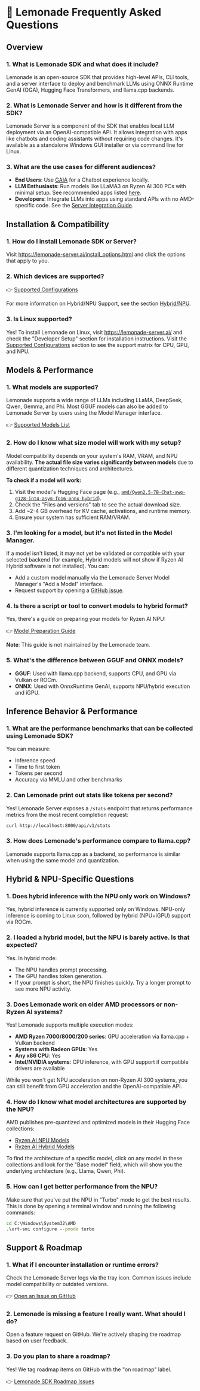 # 🍋 Lemonade Frequently Asked Questions

## Overview

### 1. **What is Lemonade SDK and what does it include?**

   Lemonade is an open-source SDK that provides high-level APIs, CLI tools, and a server interface to deploy and benchmark LLMs using ONNX Runtime GenAI (OGA), Hugging Face Transformers, and llama.cpp backends.

### 2. **What is Lemonade Server and how is it different from the SDK?**

   Lemonade Server is a component of the SDK that enables local LLM deployment via an OpenAI-compatible API. It allows integration with apps like chatbots and coding assistants without requiring code changes. It's available as a standalone Windows GUI installer or via command line for Linux.

### 3. **What are the use cases for different audiences?**

   - **End Users**: Use [GAIA](https://github.com/amd/gaia) for a Chatbot experience locally.
   - **LLM Enthusiasts**: Run models like LLaMA3 on Ryzen AI 300 PCs with minimal setup. See recommended apps listed [here](https://lemonade-server.ai/docs/server/apps/).
   - **Developers**: Integrate LLMs into apps using standard APIs with no AMD-specific code. See the [Server Integration Guide](https://lemonade-server.ai/docs/server/server_integration/
   ).

## Installation & Compatibility

### 1. **How do I install Lemonade SDK or Server?**

   Visit https://lemonade-server.ai/install_options.html and click the options that apply to you.

### 2. **Which devices are supported?**

   👉 [Supported Configurations](https://github.com/lemonade-sdk/lemonade?tab=readme-ov-file#supported-configurations)

   For more information on Hybrid/NPU Support, see the section [Hybrid/NPU](#hybrid--npu-specific-questions).

### 3. **Is Linux supported?**

   Yes! To install Lemonade on Linux, visit https://lemonade-server.ai/ and check the "Developer Setup" section for installation instructions. Visit the [Supported Configurations](https://github.com/lemonade-sdk/lemonade?tab=readme-ov-file#supported-configurations) section to see the support matrix for CPU, GPU, and NPU.

## Models & Performance

### 1. **What models are supported?**

   Lemonade supports a wide range of LLMs including LLaMA, DeepSeek, Qwen, Gemma, and Phi. Most GGUF models can also be added to Lemonade Server by users using the Model Manager interface.
   
   👉 [Supported Models List](https://lemonade-server.ai/docs/server/server_models/)

### 2. **How do I know what size model will work with my setup?**

   Model compatibility depends on your system's RAM, VRAM, and NPU availability. **The actual file size varies significantly between models** due to different quantization techniques and architectures.

   **To check if a model will work:**
   1. Visit the model's Hugging Face page (e.g., [`amd/Qwen2.5-7B-Chat-awq-g128-int4-asym-fp16-onnx-hybrid`](https://huggingface.co/amd/Qwen2.5-7B-Chat-awq-g128-int4-asym-fp16-onnx-hybrid)).
   2. Check the "Files and versions" tab to see the actual download size.
   3. Add ~2-4 GB overhead for KV cache, activations, and runtime memory.
   4. Ensure your system has sufficient RAM/VRAM.

### 3. **I'm looking for a model, but it's not listed in the Model Manager.**

   If a model isn't listed, it may not yet be validated or compatible with your selected backend (for example, Hybrid models will not show if Ryzen AI Hybrid software is not installed). You can:

   - Add a custom model manually via the Lemonade Server Model Manager's "Add a Model" interface.
   - Request support by opening a [GitHub issue](https://github.com/lemonade-sdk/lemonade/issues).

### 4. **Is there a script or tool to convert models to hybrid format?**

   Yes, there's a guide on preparing your models for Ryzen AI NPU:

   👉 [Model Preparation Guide](https://ryzenai.docs.amd.com/en/latest/oga_model_prepare.html)

   **Note**: This guide is not maintained by the Lemonade team.

### 5. **What's the difference between GGUF and ONNX models?**

   - **GGUF**: Used with llama.cpp backend, supports CPU, and GPU via Vulkan or ROCm.
   - **ONNX**: Used with OnnxRuntime GenAI, supports NPU/hybrid execution and iGPU.

## Inference Behavior & Performance

### 1. **What are the performance benchmarks that can be collected using Lemonade SDK?**

   You can measure:
   
   - Inference speed
   - Time to first token
   - Tokens per second
   - Accuracy via MMLU and other benchmarks

### 2. **Can Lemonade print out stats like tokens per second?**

   Yes! Lemonade Server exposes a `/stats` endpoint that returns performance metrics from the most recent completion request:

   ```bash
   curl http://localhost:8000/api/v1/stats
   ```

### 3. **How does Lemonade's performance compare to llama.cpp?**

   Lemonade supports llama.cpp as a backend, so performance is similar when using the same model and quantization.

## Hybrid & NPU-Specific Questions

### 1. **Does hybrid inference with the NPU only work on Windows?**

   Yes, hybrid inference is currently supported only on Windows. NPU-only inference is coming to Linux soon, followed by hybrid (NPU+iGPU) support via ROCm.

### 2. **I loaded a hybrid model, but the NPU is barely active. Is that expected?**

   Yes. In hybrid mode:
   
   - The NPU handles prompt processing.
   - The GPU handles token generation.
   - If your prompt is short, the NPU finishes quickly. Try a longer prompt to see more NPU activity.

### 3. **Does Lemonade work on older AMD processors or non-Ryzen AI systems?**

   Yes! Lemonade supports multiple execution modes:
   
   - **AMD Ryzen 7000/8000/200 series**: GPU acceleration via llama.cpp + Vulkan backend
   - **Systems with Radeon GPUs**: Yes
   - **Any x86 CPU**: Yes
   - **Intel/NVIDIA systems**: CPU inference, with GPU support if compatible drivers are available
   
   While you won't get NPU acceleration on non-Ryzen AI 300 systems, you can still benefit from GPU acceleration and the OpenAI-compatible API.

### 4. **How do I know what model architectures are supported by the NPU?**

   AMD publishes pre-quantized and optimized models in their Hugging Face collections:

   - [Ryzen AI NPU Models](https://huggingface.co/collections/amd/ryzenai-15-llm-npu-models-6859846d7c13f81298990db0)
   - [Ryzen AI Hybrid Models](https://huggingface.co/collections/amd/ryzenai-15-llm-hybrid-models-6859a64b421b5c27e1e53899)

   To find the architecture of a specific model, click on any model in these collections and look for the "Base model" field, which will show you the underlying architecture (e.g., Llama, Qwen, Phi).

### 5. **How can I get better performance from the NPU?**

   Make sure that you've put the NPU in "Turbo" mode to get the best results. This is done by opening a terminal window and running the following commands:

   ```cmd
   cd C:\Windows\System32\AMD
   .\xrt-smi configure --pmode turbo
   ```

## Support & Roadmap

### 1. **What if I encounter installation or runtime errors?**

   Check the Lemonade Server logs via the tray icon. Common issues include model compatibility or outdated versions.
   
   👉 [Open an Issue on GitHub](https://github.com/lemonade-sdk/lemonade/issues)

### 2. **Lemonade is missing a feature I really want. What should I do?**

   Open a feature request on GitHub. We're actively shaping the roadmap based on user feedback.

### 3. **Do you plan to share a roadmap?**

   Yes! We tag roadmap items on GitHub with the "on roadmap" label.
   
   👉 [Lemonade SDK Roadmap Issues](https://github.com/lemonade-sdk/lemonade/issues?q=is%3Aissue%20state%3Aopen%20label%3A"on%20roadmap")
